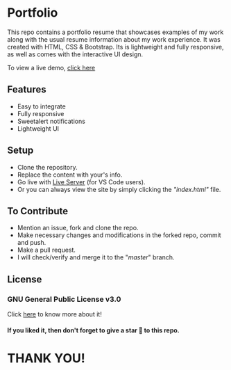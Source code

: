 # Portfolio

This repo contains a portfolio resume that showcases examples of my work along with the usual resume information about my work experience.
It was created with HTML, CSS & Bootstrap. Its is lightweight and fully responsive, as well as comes with the interactive UI design.

To view a live demo, [click here](https://samarjeet-banik.netlify.app)

## Features

* Easy to integrate
* Fully responsive
* Sweetalert notifications
* Lightweight UI

## Setup

* Clone the repository.
* Replace the content with your's info.
* Go live with [Live Server](https://marketplace.visualstudio.com/items?itemName=ritwickdey.LiveServer) (for VS Code users).
* Or you can always view the site by simply clicking the <i>"index.html"</i> file.

## To Contribute

* Mention an issue, fork and clone the repo.
* Make necessary changes and modifications in the forked repo, commit and push.
* Make a pull request.
* I will check/verify and merge it to the "_master_" branch.

## License

### GNU General Public License v3.0
Click [here](https://github.com/SamarjeetBanik/my-portfolio/blob/master/LICENSE) to know more about it!

#### **If you liked it, then don't forget to give a star 🌟 to this repo.**

# THANK YOU!
